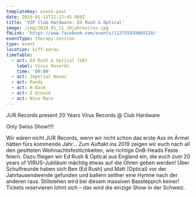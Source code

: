 ```yaml
---
templateKey: event-post
date: 2019-01-11T12:17:45.060Z
title: 'VIP Club Hardware: Ed Rush & Optical'
image: /img/2019_01_11_20jahrevirus.jpg
fbLink: 'https://www.facebook.com/events/112755839665520/'
eventType: therapy-session
type: event
location: kiff-aarau
timeTable:
  - act: Ed Rush & Optical (UK)
    label: Virus Records
    time: '00:00'
  - act: Imperial Waves
  - act: Randy
  - act: K-Base
  - act: Z Groove
  - act: Nico Mace
---
```


JUR Records present 20 Years Virus Records @ Club Hardware

Only Swiss Show!!!!

Wir wären nicht JUR Records, wenn wir nicht schon das erste Ass im Ärmel hätten fürs kommende Jahr… Zum Auftakt ins 2019 zeigen wir euch nach all den gesitteten Weihnachtsfestlichkeiten, wie richtige DnB-Heads Feste feiern. Dazu fliegen wir Ed Rush & Optical aus England ein, die euch zum 20 years of VIRUS-Jubiläum mächtig etwas auf die Ohren geben werden! Über Schulfreunde haben sich Ben (Ed Rush) und Matt (Optical) vor der Jahrtausendwende gefunden und ballern seither eine Hymne nach der anderen raus. Stillstehen wird bei diesem massiven Bassteppich keiner! Tickets reservieren lohnt sich – das wird die einzige Show in der Schweiz.
